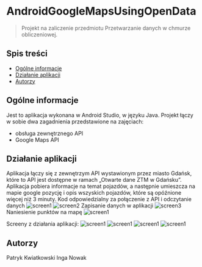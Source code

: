 # AndroidGoogleMapsUsingOpenData
> Projekt na zaliczenie przedmiotu Przetwarzanie danych w chmurze obliczeniowej.

## Spis treści
* [Ogólne informacje](#ogólne-informacje)
* [Działanie aplikacji](#działanie-aplikacji)
* [Autorzy](#autorzy)

## Ogólne informacje
Jest to aplikacja wykonana w Android Studio, w języku Java. Projekt łączy w sobie dwa zagadnienia przedstawione na zajęciach:
- obsługa zewnętrznego API
- Google Maps API

## Działanie aplikacji
Aplikacja łączy się z zewnętrzym API wystawionym przez miasto Gdańsk, które to API jest dostępne w ramach „Otwarte dane ZTM w Gdańsku”. 
Aplikacja pobiera informacje na temat pojazdów, a następnie umieszcza na mapie google pozycję i opis wszyskich pojazdów, które są opóźnione więcej niż 3 minuty. 
Kod odpowiedzialny za połączenie z API i odczytanie danych
![screen1](/img/Screenshot_1.png)
![screen2](/img/Screenshot_2.png)
Zapisanie danych w aplikacji
![screen3](/img/Screenshot_3.png)
Naniesienie punktów na mapę
![screen1](/img/Screenshot_4.png)

Screeny z działania aplikacji:
![screen1](/img/Screenshot_20210601-130724.png)
![screen1](/img/Screenshot_20210601-130743.png)
![screen1](/img/Screenshot_20210601-130803.png)
![screen1](/img/Screenshot_20210601-130818.png)

## Autorzy
Patryk Kwiatkowski 
Inga Nowak

